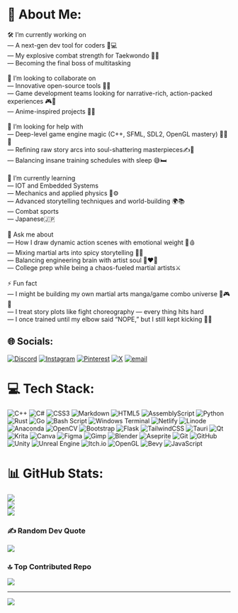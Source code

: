 # 💫 About Me:
🛠️ I’m currently working on<br>— A next-gen dev tool for coders 🧠💻<br>— My explosive combat strength for Taekwondo 🥋💥<br>— Becoming the final boss of multitasking<br><br>👯 I’m looking to collaborate on<br>— Innovative open-source tools 🔧🚀<br>— Game development teams looking for narrative-rich, action-packed experiences 🎮📖<br>— Anime-inspired projects 🎥👘<br><br>🤝 I’m looking for help with<br>— Deep-level game engine magic (C++, SFML, SDL2, OpenGL mastery) 🧙‍♂️🔮<br>— Refining raw story arcs into soul-shattering masterpieces✍️🖤<br>— Balancing insane training schedules with sleep 😅🛏️<br><br>🌱 I’m currently learning<br>— IOT and Embedded Systems<br>— Mechanics and applied physics 🛞⚙️<br>— Advanced storytelling techniques and world-building 🌍📚<br>— Combat sports <br>— Japanese🇯🇵<br><br>💬 Ask me about<br>— How I draw dynamic action scenes with emotional weight 🎨🩸<br>— Mixing martial arts into spicy storytelling 🍜🥷<br>— Balancing engineering brain with artist soul 🧠❤️‍🔥<br>— College prep while being a chaos-fueled martial artists⚔️<br><br>⚡ Fun fact<br>— I might be building my own martial arts manga/game combo universe 👊🎮🌀<br>— I treat story plots like fight choreography — every thing hits hard<br>— I once trained until my elbow said “NOPE,” but I still kept kicking 🦵😤


## 🌐 Socials:
[![Discord](https://img.shields.io/badge/Discord-%237289DA.svg?logo=discord&logoColor=white)](https://discord.gg/https://discord.gg/eFPQyxPca9) [![Instagram](https://img.shields.io/badge/Instagram-%23E4405F.svg?logo=Instagram&logoColor=white)](https://instagram.com/aks.hat404) [![Pinterest](https://img.shields.io/badge/Pinterest-%23E60023.svg?logo=Pinterest&logoColor=white)](https://pinterest.com/akshatkhare364) [![X](https://img.shields.io/badge/X-black.svg?logo=X&logoColor=white)](https://x.com/MrPixelAk) [![email](https://img.shields.io/badge/Email-D14836?logo=gmail&logoColor=white)](mailto:akshatkhare364@gmail.com) 

# 💻 Tech Stack:
![C++](https://img.shields.io/badge/c++-%2300599C.svg?style=for-the-badge&logo=c%2B%2B&logoColor=white) ![C#](https://img.shields.io/badge/c%23-%23239120.svg?style=for-the-badge&logo=csharp&logoColor=white) ![CSS3](https://img.shields.io/badge/css3-%231572B6.svg?style=for-the-badge&logo=css3&logoColor=white) ![Markdown](https://img.shields.io/badge/markdown-%23000000.svg?style=for-the-badge&logo=markdown&logoColor=white) ![HTML5](https://img.shields.io/badge/html5-%23E34F26.svg?style=for-the-badge&logo=html5&logoColor=white) ![AssemblyScript](https://img.shields.io/badge/assembly%20script-%23000000.svg?style=for-the-badge&logo=assemblyscript&logoColor=white) ![Python](https://img.shields.io/badge/python-3670A0?style=for-the-badge&logo=python&logoColor=ffdd54) ![Rust](https://img.shields.io/badge/rust-%23000000.svg?style=for-the-badge&logo=rust&logoColor=white) ![Go](https://img.shields.io/badge/go-%2300ADD8.svg?style=for-the-badge&logo=go&logoColor=white) ![Bash Script](https://img.shields.io/badge/bash_script-%23121011.svg?style=for-the-badge&logo=gnu-bash&logoColor=white) ![Windows Terminal](https://img.shields.io/badge/Windows%20Terminal-%234D4D4D.svg?style=for-the-badge&logo=windows-terminal&logoColor=white) ![Netlify](https://img.shields.io/badge/netlify-%23000000.svg?style=for-the-badge&logo=netlify&logoColor=#00C7B7) ![Linode](https://img.shields.io/badge/linode-00A95C?style=for-the-badge&logo=linode&logoColor=white) ![Anaconda](https://img.shields.io/badge/Anaconda-%2344A833.svg?style=for-the-badge&logo=anaconda&logoColor=white) ![OpenCV](https://img.shields.io/badge/opencv-%23white.svg?style=for-the-badge&logo=opencv&logoColor=white) ![Bootstrap](https://img.shields.io/badge/bootstrap-%238511FA.svg?style=for-the-badge&logo=bootstrap&logoColor=white) ![Flask](https://img.shields.io/badge/flask-%23000.svg?style=for-the-badge&logo=flask&logoColor=white) ![TailwindCSS](https://img.shields.io/badge/tailwindcss-%2338B2AC.svg?style=for-the-badge&logo=tailwind-css&logoColor=white) ![Tauri](https://img.shields.io/badge/tauri-%2324C8DB.svg?style=for-the-badge&logo=tauri&logoColor=%23FFFFFF) ![Qt](https://img.shields.io/badge/Qt-%23217346.svg?style=for-the-badge&logo=Qt&logoColor=white) ![Krita](https://img.shields.io/badge/Krita-203759?style=for-the-badge&logo=krita&logoColor=EEF37B) ![Canva](https://img.shields.io/badge/Canva-%2300C4CC.svg?style=for-the-badge&logo=Canva&logoColor=white) ![Figma](https://img.shields.io/badge/figma-%23F24E1E.svg?style=for-the-badge&logo=figma&logoColor=white) ![Gimp](https://img.shields.io/badge/Gimp-657D8B?style=for-the-badge&logo=gimp&logoColor=FFFFFF) ![Blender](https://img.shields.io/badge/blender-%23F5792A.svg?style=for-the-badge&logo=blender&logoColor=white) ![Aseprite](https://img.shields.io/badge/Aseprite-FFFFFF?style=for-the-badge&logo=Aseprite&logoColor=#7D929E) ![Git](https://img.shields.io/badge/git-%23F05033.svg?style=for-the-badge&logo=git&logoColor=white) ![GitHub](https://img.shields.io/badge/github-%23121011.svg?style=for-the-badge&logo=github&logoColor=white) ![Unity](https://img.shields.io/badge/unity-%23000000.svg?style=for-the-badge&logo=unity&logoColor=white) ![Unreal Engine](https://img.shields.io/badge/unrealengine-%23313131.svg?style=for-the-badge&logo=unrealengine&logoColor=white) ![Itch.io](https://img.shields.io/badge/Itch-%23FF0B34.svg?style=for-the-badge&logo=Itch.io&logoColor=white) ![OpenGL](https://img.shields.io/badge/OpenGL-white?logo=OpenGL&style=for-the-badge) ![Bevy](https://img.shields.io/badge/bevy-%23232326.svg?style=for-the-badge&logo=bevy&logoColor=white) ![JavaScript](https://img.shields.io/badge/javascript-%23323330.svg?style=for-the-badge&logo=javascript&logoColor=%23F7DF1E)
# 📊 GitHub Stats:
![](https://github-readme-stats.vercel.app/api?username=Akshat227&theme=dark&hide_border=true&include_all_commits=true&count_private=true)<br/>
![](https://nirzak-streak-stats.vercel.app/?user=Akshat227&theme=dark&hide_border=true)<br/>
![](https://github-readme-stats.vercel.app/api/top-langs/?username=Akshat227&theme=dark&hide_border=true&include_all_commits=true&count_private=true&layout=compact)

### ✍️ Random Dev Quote
![](https://quotes-github-readme.vercel.app/api?type=horizontal&theme=dark)

### 🔝 Top Contributed Repo
![](https://github-contributor-stats.vercel.app/api?username=Akshat227&limit=5&theme=dark&combine_all_yearly_contributions=true)

---
[![](https://visitcount.itsvg.in/api?id=Akshat227&icon=2&color=12)](https://visitcount.itsvg.in)

<!-- Proudly created with GPRM ( https://gprm.itsvg.in ) -->
